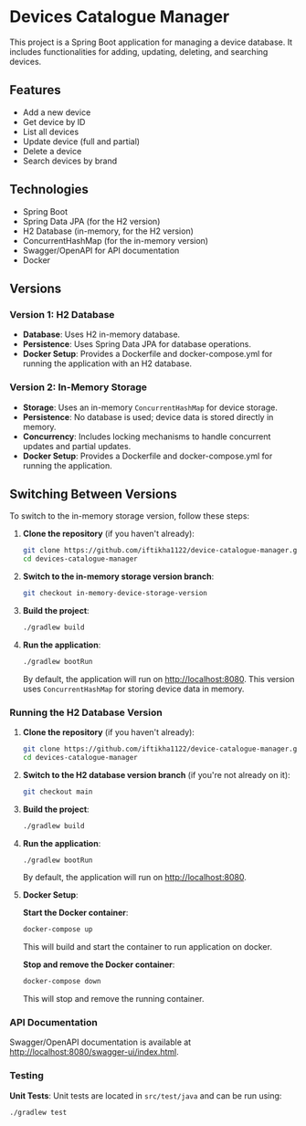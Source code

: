 # Devices Catalogue Manager

This project is a Spring Boot application for managing a device database. It includes functionalities for adding, updating, deleting, and searching devices.

## Features

- Add a new device
- Get device by ID
- List all devices
- Update device (full and partial)
- Delete a device
- Search devices by brand

## Technologies

- Spring Boot
- Spring Data JPA (for the H2 version)
- H2 Database (in-memory, for the H2 version)
- ConcurrentHashMap (for the in-memory version)
- Swagger/OpenAPI for API documentation
- Docker

## Versions

### Version 1: H2 Database

- **Database**: Uses H2 in-memory database.
- **Persistence**: Uses Spring Data JPA for database operations.
- **Docker Setup**: Provides a Dockerfile and docker-compose.yml for running the application with an H2 database.

### Version 2: In-Memory Storage

- **Storage**: Uses an in-memory `ConcurrentHashMap` for device storage.
- **Persistence**: No database is used; device data is stored directly in memory.
- **Concurrency**: Includes locking mechanisms to handle concurrent updates and partial updates.
- **Docker Setup**: Provides a Dockerfile and docker-compose.yml for running the application.

## Switching Between Versions

To switch to the in-memory storage version, follow these steps:

1. **Clone the repository** (if you haven't already):

    ```sh
    git clone https://github.com/iftikha1122/device-catalogue-manager.git
    cd devices-catalogue-manager
    ```

2. **Switch to the in-memory storage version branch**:

    ```sh
    git checkout in-memory-device-storage-version
    ```

3. **Build the project**:

    ```sh
    ./gradlew build
    ```

4. **Run the application**:

    ```sh
    ./gradlew bootRun
    ```

   By default, the application will run on [http://localhost:8080](http://localhost:8080). This version uses `ConcurrentHashMap` for storing device data in memory.

### Running the H2 Database Version

1. **Clone the repository** (if you haven't already):

    ```sh
    git clone https://github.com/iftikha1122/device-catalogue-manager.git
    cd devices-catalogue-manager
    ```

2. **Switch to the H2 database version branch** (if you're not already on it):

    ```sh
    git checkout main
    ```

3. **Build the project**:

    ```sh
    ./gradlew build
    ```

4. **Run the application**:

    ```sh
    ./gradlew bootRun
    ```

   By default, the application will run on [http://localhost:8080](http://localhost:8080).

5. **Docker Setup**:

   **Start the Docker container**:

    ```sh
    docker-compose up
    ```

   This will build and start the container to run application on docker.

   **Stop and remove the Docker container**:

    ```sh
    docker-compose down
    ```

   This will stop and remove the running container.

### API Documentation

Swagger/OpenAPI documentation is available at [http://localhost:8080/swagger-ui/index.html](http://localhost:8080/swagger-ui/index.html).

### Testing

**Unit Tests**:
Unit tests are located in `src/test/java` and can be run using:

```sh
./gradlew test
